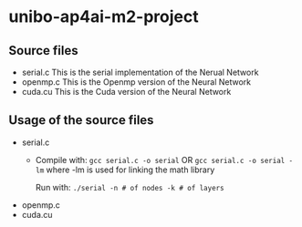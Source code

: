 # unibo-ap4ai-m2-project

## Source files
- serial.c 
	This is the serial implementation of the Nerual Network
- openmp.c
	This is the Openmp version of the Neural Network
- cuda.cu
	This is the Cuda version of the Neural Network
	
## Usage of the source files
- serial.c
	- Compile with:
		`gcc serial.c -o serial`
		OR
		`gcc serial.c -o serial -lm`
		where -lm is used for linking the math library

		Run with:
		`./serial -n # of nodes -k # of layers`
- openmp.c
- cuda.cu

